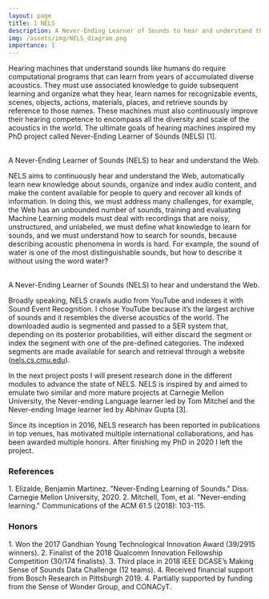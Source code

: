 ```yaml
---
layout: page
title: 1 NELS
description: A Never-Ending Learner of Sounds to hear and understand the Web.
img: /assets/img/NELS_diagram.png
importance: 1
---
```


Hearing machines that understand sounds like humans do require computational programs that can learn from years of accumulated diverse acoustics. They must use associated knowledge to guide subsequent learning and organize what they hear, learn names for recognizable events, scenes, objects, actions, materials, places, and retrieve sounds by reference to those names. These machines must also continuously improve their hearing competence to encompass all the diversity and scale of the acoustics in the world. The ultimate goals of hearing machines inspired my PhD project called Never-Ending Learner of Sounds (NELS) [1].
<br><br>

<div class="row">
    <div class="col-sm mt-3 mt-md-0">
        <img class="img-fluid rounded z-depth-1" src="{{ '/assets/img/NELS_diagram.png' | relative_url }}" alt="" title="example image"/>
    </div>
</div>
<div class="caption">
    A Never-Ending Learner of Sounds (NELS) to hear and understand the Web.
</div>

NELS aims to continuously hear and understand the Web, automatically learn new knowledge about sounds, organize and index audio content, and make the content available for people to query and recover all kinds of information. In doing this, we must address many challenges, for example, the Web has an unbounded number of sounds, training and evaluating Machine Learning models must deal with recordings that are noisy, unstructured, and unlabeled, we must define what knowledge to learn for sounds, and we must understand how to search for sounds, because describing acoustic phenomena in words is hard. For example, the sound of water is one of the most distinguishable sounds, but how to describe it without using the word water?
<br><br>

<div class="row">
    <div class="col-sm mt-3 mt-md-0">
        <img class="img-fluid rounded z-depth-1" src="{{ '/assets/img/NELS_overview.png' | relative_url }}" alt="" title="example image"/>
    </div>
</div>
<div class="caption">
    A Never-Ending Learner of Sounds (NELS) to hear and understand the Web.
</div>

Broadly speaking, NELS crawls audio from YouTube and indexes it with Sound Event Recognition. I chose YouTube because it’s the largest archive of sounds and it resembles the diverse acoustics of the world. The downloaded audio is segmented and passed to a SER system that,  depending on its posterior probabilities, will either discard the segment or index the segment with one of the pre-defined categories. The indexed segments are made available for search and retrieval through a website ([nels.cs.cmu.edu](nels.cs.cmu.edu)).

In the next project posts I will present research done in the different modules to advance the state of NELS. NELS is inspired by and aimed to emulate two similar and more mature projects at Carnegie Mellon University, the Never-ending Language learner led by Tom Mitchel and the Never-ending Image learner led by Abhinav Gupta [3].

Since its inception in 2016, NELS research has been reported in publications in top venues, has motivated multiple international collaborations, and has been awarded multiple honors. After finishing my PhD in 2020 I left the project.  

<h3>References</h3>
1. Elizalde, Benjamin Martinez. "Never-Ending Learning of Sounds." Diss. Carnegie Mellon University, 2020.
2. Mitchell, Tom, et al. "Never-ending learning." Communications of the ACM 61.5 (2018): 103-115.

<h3>Honors</h3>
1. Won the 2017 Gandhian Young Technological Innovation Award (39/2915 winners).
2. Finalist of the 2018 Qualcomm Innovation Fellowship Competition (30/174 finalists).
3. Third place in 2018 IEEE DCASE’s Making Sense of Sounds Data Challenge (12 teams).
4. Received financial support from Bosch Research in Pittsburgh 2019.
4. Partially supported by funding from the Sense of Wonder Group, and CONACyT.


<!--
<div class="row">
    <div class="col-sm mt-3 mt-md-0">
        <img class="img-fluid rounded z-depth-1" src="{{ '/assets/img/1.jpg' | relative_url }}" alt="" title="example image"/>
    </div>
    <div class="col-sm mt-3 mt-md-0">
        <img class="img-fluid rounded z-depth-1" src="{{ '/assets/img/3.jpg' | relative_url }}" alt="" title="example image"/>
    </div>
    <div class="col-sm mt-3 mt-md-0">
        <img class="img-fluid rounded z-depth-1" src="{{ '/assets/img/5.jpg' | relative_url }}" alt="" title="example image"/>
    </div>
</div>
<div class="caption">
    Caption photos easily. On the left, a road goes through a tunnel. Middle, leaves artistically fall in a hipster photoshoot. Right, in another hipster photoshoot, a lumberjack grasps a handful of pine needles.
</div>
<div class="row">
    <div class="col-sm mt-3 mt-md-0">
        <img class="img-fluid rounded z-depth-1" src="{{ '/assets/img/5.jpg' | relative_url }}" alt="" title="example image"/>
    </div>
</div>
<div class="caption">
    This image can also have a caption. It's like magic.
</div>

You can also put regular text between your rows of images.
Say you wanted to write a little bit about your project before you posted the rest of the images.
You describe how you toiled, sweated, *bled* for your project, and then... you reveal it's glory in the next row of images.


<div class="row justify-content-sm-center">
    <div class="col-sm-8 mt-3 mt-md-0">
        <img class="img-fluid rounded z-depth-1" src="{{ '/assets/img/6.jpg' | relative_url }}" alt="" title="example image"/>
    </div>
    <div class="col-sm-4 mt-3 mt-md-0">
        <img class="img-fluid rounded z-depth-1" src="{{ '/assets/img/11.jpg' | relative_url }}" alt="" title="example image"/>
    </div>
</div>
<div class="caption">
    You can also have artistically styled 2/3 + 1/3 images, like these.
</div>


The code is simple.
Just wrap your images with `<div class="col-sm">` and place them inside `<div class="row">` (read more about the <a href="https://getbootstrap.com/docs/4.4/layout/grid/" target="_blank">Bootstrap Grid</a> system).
To make images responsive, add `img-fluid` class to each; for rounded corners and shadows use `rounded` and `z-depth-1` classes.
Here's the code for the last row of images above:

```html
<div class="row justify-content-sm-center">
    <div class="col-sm-8 mt-3 mt-md-0">
        <img class="img-fluid rounded z-depth-1" src="{{ '/assets/img/6.jpg' | relative_url }}" alt="" title="example image"/>
    </div>
    <div class="col-sm-4 mt-3 mt-md-0">
        <img class="img-fluid rounded z-depth-1" src="{{ '/assets/img/11.jpg' | relative_url }}" alt="" title="example image"/>
    </div>
</div>
```
-->
